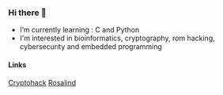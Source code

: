 ### Hi there 👋

 - I’m currently learning : C and Python
 - I'm interested in bioinformatics, cryptography, rom hacking, cybersecurity and embedded programming

#### Links
[Cryptohack](https://cryptohack.org/user/niohIguess/)
[Rosalind](https://rosalind.info/users/ADNioh/)
